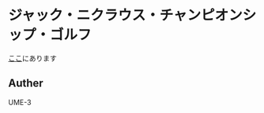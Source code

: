# ジャック・ニクラウス・チャンピオンシップ・ゴルフ


[ここ](http://dmpsoft.s17.xrea.com/data/jackgolffile.zip)にあります


## Auther
UME-3
